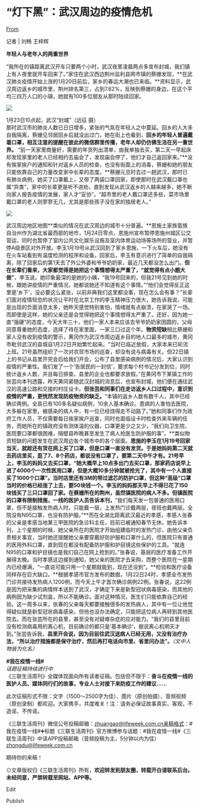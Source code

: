 # “灯下黑”：武汉周边的疫情危机

[From](https://mp.weixin.qq.com/s/PpEqQsyF2HklmlOvHDLw4A)  

记者 | 刘畅 王梓辉

**年轻人与老年人的两重世界**

“我所在的镇距离武汉开车只要两个小时，武汉夜里凌晨两点多宣布封城，我们镇上有人夜里就开车回来了。”家住在武汉西边荆州监利县网市镇的蔡姗发现，**在武汉肺炎疫情开始上涨的1月20日前后，家乡的春运大潮也已来临。**资料显示，武汉周边返乡的城市里，荆州排名第三，占到7.62%，反映到蔡姗的身边，在这个平均三四万人口的小镇，她就有100多位朋友从那时陆续回家。

![](https://res.cloudinary.com/dqvsulqdb/image/upload/v1580995350/ckatmahmvtsa6w8wkpjr.jpg)

1月23日10点起，武汉“封城”（远征 摄）  
那时武汉市的肺炎人数已日日增多，紧张的气氛在年轻人之中蔓延。回乡的人大多自我隔离，蔡姗见邻居回乡后就没出过门，她在街上也看到，**回乡的年轻人普遍戴着口罩，相互注意的提醒在彼此的微信群里传播，老年人却仍仿佛生活在另一重世界。** “前一天家里商量好，需要的年货列出清单，由我单独去买，第二天一早起床却发现家里的老人已经相约去庙会了，发现庙会停了，他们才自己返回家来。”**没有挨家挨户的通知和针对返乡人员的检查，也没有街面上的消毒，蔡姗和她的朋友只能依靠自己的力量改变家中长辈的态度。**蔡姗元旦时去过一趟武汉，那时已有肺炎病例，她买了口罩戴上，又带了两袋口罩回家，即使那时在武汉戴口罩也属“异类”，家中的长辈更是听不进劝，直到发现从武汉返乡的人越来越多，她不断向家人报告疫情的发展，家人才“妥协”。“超市里的老人戴口罩还多些，菜市场里戴口罩的老人则寥寥无几，尤其是那些孩子没在家的独居老人。”

![](https://res.cloudinary.com/dqvsulqdb/image/upload/v1580995350/enft6v85y9ifto4jvz5g.jpg)

武汉周边地区地图**类似的情况在武汉周边的城市十分普遍。**恩施土家族苗族自治州作为湖北省最西部的地市，1月24日零点，恩施州宣布暂停恩施州城区公交营运，同时也暂停了室内公共文化娱乐设施及室内体育运动场等场所的营业，并暂停A级景区对外开放。李玉1月19号从武汉回到了家乡恩施，一下火车后，她没有在火车站看到有温度检测的程序和设备。回家后，李玉有意识进行了简单的自我隔离，除了回家后的第1天去了外公外婆和爷爷奶奶家，最近几天都没怎么出门。**但在长辈们看来，大家都觉得是她把这个事情想得太严重了，“就觉得有点小题大做”**，李玉说。她印象最深的是她的小姨，“我19号回来的，但我21号见到她的时候，跟她讲疫情的严重情况，她都说她还不知道有这个事情。”“他们会觉得反正这里是‘乡下’，没必要这么紧张，以前非典我们这里都没事，现在怎么会有事？”长辈们面对疫情轻忽的状况让平时在北京工作的李玉精神压力很大，她告诉我说，可能是出现的负面消息太多，她昨天感觉特别害怕，情绪就有点崩溃，在家哭了一场。而即使是这样，她的父亲还是会觉得她把这个事情想得太严重了。还好，因为她一直“强硬”的态度，今天大年三十，他们一家人本来应该去爷爷奶奶家团圆的，父母同意尊重她的态度，选择了待在家里面，一家三口过这个年。**物资短缺**相比蔡姗和家人没有收到疫情的警示，黄冈作为武汉市周边返乡目的地人口最多的城市，黄冈市毗邻武汉的县城自1月22日开始繁忙起来。“当时已临近放假，大家本来已轮流上班。21号虽然组织了一次对农贸市场的巡查，却没有说与病毒有关。但22日镇上的书记从县里开完会后给我们开会，公布了县里感染病例的情况后，大家认识到疫情的严重性。我们发了一个‘告居民的一封信’，要求每个村书记分发到位，同时统计返乡人数，并且每日排查。县里的企业也都要求放假。”在黄冈市下某镇工作的张芸向本刊透露，昨天黄冈紧随武汉封城的消息后，也宣布封城，他们便在通往武汉的高速公路和交接的村庄设卡。**但张芸和同事们在走访返乡人口过程中，意识到疫情的严重，更恍然发现防疫物资的缺乏。**“本镇的返乡人数有数千人，其中已经确诊两例。全县已有100多名疑似病例，10余人基本确诊。患病的人害怕去医院，大多躲在家里，被感染的病人中，有一位已经烧得走不动路了。”她和同事们作为政府工作人员，不仅需要每日挨家挨户巡查，同时也面临设卡时检查外来车辆的任务，而她所在的镇政府没有测体温的仪器，口罩更是少之又少，“我们向卫生院、医院要口罩都很困难，隔壁县昨晚甚至发生了病人抢医生防护服的事”。**类似物资短缺的问题发生在武汉周边各个城市中的各个层面。**恩施的李玉在1月19号回家当天，就趁还有货在网上买了口罩，但是口罩一直没有发货。于是她妈妈第二天就去药店里买，逛了7、8个药店，都说没有口罩了，要第二天中午才有。21号早上，李玉的妈妈又去买口罩，“她大概早上10点多出门去买口罩，那家药店说早上进了4000个一次性医用口罩，但是大概10多分钟就被抢光了，其中有一个人直接买了1000个口罩”。当时店里还有3M的带过滤芯的防护口罩，但这种“高级”口罩当时的价格已经涨了上去，要50块钱一个。李玉的妈妈那天早上不得已花了150块钱买了三只口罩回了家。在蔡姗所在的荆州，虽然镇医院的病人不多。但镇医院的口罩有限制措施，一线的医护人员告诉本刊，**“我们每天发一包普通的医用口罩，但不是接触发热病人时，只能戴一层，上发热门诊戴两层，夜班也戴两层。全院没有N95口罩，也没有防护服。”**而在全湖北距离武汉最近的孝感，孝感人张春的父亲是孝感当地某三甲医院的急诊科主任，目前已被通知春节无休。她告诉本刊，上个星期的时候，她父亲所在的医院才开始组建临时的发热门诊，由他父亲负责相关事宜，当时她还提醒她父亲要穿戴好防护服和口罩什么的，但医院只有普通的医用外科口罩，直到现在都没有配备防护服和护目镜这些保护的工具。“就连N95的口罩和护目镜也是我们自己在网上抢到的。”张春说，基层的医疗准备工作开展得太晚。当时孝感这边接到通知，她父亲的医院才去采购，而整个医院在一星期内已经爆满，“一直说可能只用一个星期就能到，现在还没到”。**检验和医疗设备同样存在巨大缺口。**根据孝感市官方发布的数据，1月22日24时，孝感全市发热门诊共接待发热病人1200例，而今天上午才首次确诊病例22例。张春说，这22例是因为把采集的病情样本送到了武汉，才确定下来是新型冠状病毒感染，而其他的病例因为缺少试剂盒，所以不能确诊。面对这种情况，医生们只能依靠自己的经验。这一周多以来，张春的父亲每天都要接触很多的发热病人，其中有一位让他觉得疑似就是新型冠状病毒感染，但他也没办法确定，只能把这位病人再转到其他医院去。而在张芸所在的县里，甚至没有对疑难杂症的应对能力。“我们的县里目前没有检测病毒用的离心机，目前确诊的都只是‘基本确诊’，据说离心机明天才到。”张芸告诉我，**县里开会说，因为目前往武汉送病人已经无用，又没有治疗办法，“所以治疗措施都是保守治疗，然后再打电话向市里、省里问办法”。**_（文中人物皆为化名）_  

**#我在疫情一线#**  
_话题征稿持续进行中_  
《三联生活周刊》全媒体现面向所有读者征稿。包括但不限于：**奋斗在疫情一线的医护人员、媒体同行们的故事，专业人士对接下来防疫工作的建议……**

此次征稿形式不限：文字（1500～2500字为佳）、图片（原创拍摄）、音频视频（原创录制）都欢迎。大家携手，共度难关！注：请务必保证故事真实、客观，不造谣、不传谣。

《三联生活周刊》微信公号投稿邮箱：zhuangao@lifeweek.com.cn来稿格式：#我在疫情一线#➕标题《三联生活周刊》官方微博参与话题：#我在疫情一线#《三联生活周刊》中读APP投稿邮箱（音频投稿为主，5分钟以内为佳）zhongdu@lifeweek.com.cn

期待你的来稿！

⊙文章版权归《三联生活周刊》所有，**欢迎转发到朋友圈，转载开白请联系后台。未经同意，严禁转载至网站、APP等。**

Edit

Publish
